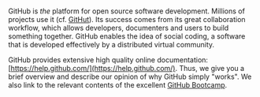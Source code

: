 # <i class="octicon octicon-logo-github"></i>

GitHub is _the_ platform for open source software development. Millions of projects use it (cf. [GitHut](http://githut.info/)). Its success comes from its great collaboration workflow, which allows developers, documenters and users to build something together. GitHub enables the idea of social coding, a software that is developed effectively by a distributed virtual community.

GitHub provides extensive high quality online documentation: [https://help.github.com/](https://help.github.com/). Thus, we give you a brief overview and describe our opinion of why GitHub simply "works". We also link to the relevant contents of the excellent [GitHub Bootcamp](https://help.github.com/categories/bootcamp/).


